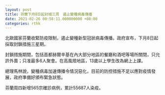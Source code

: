 ```yaml
---
layout: post
title: 芬蘭下月8日起封城三周　遏止變種病毒傳播
date: 2021-02-26 00:58:11.000000000 +08:00
categories: rthk
---
```


北歐國家芬蘭收緊防疫限制，遏止變種新型冠狀病毒傳播。政府宣布，下月8日起採取封鎖措施三星期。

封鎖措施期間，包括首都赫爾辛基在內大部分地區的餐廳和酒吧等場所關閉，只允許外賣；只准最多6人聚會。在高風險地區，13歲以上學生改為網上上課。

總理馬林說，變種病毒加速傳播令情況惡化，目前的防控措施不足以應對疫情發展，政府準備好頒布緊急狀態。

芬蘭周四新增565宗確診病例，累計55687人染疫。
